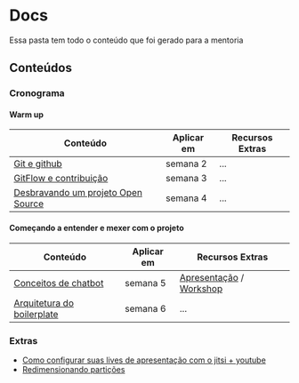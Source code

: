 # Docs

Essa pasta tem todo o conteúdo que foi gerado para a mentoria

## Conteúdos

### Cronograma

#### Warm up
| Conteúdo               | Aplicar em | Recursos Extras |
| ---------------------- | ---------- | --------------- |
| [Git e github](https://github.com/BOSS-BigOpenSourceSister/BigSister/blob/organizar-diretorios/docs/Git.md) | semana 2 | ... |
| [GitFlow e contribuição](https://github.com/BOSS-BigOpenSourceSister/BigSister/blob/organizar-diretorios/docs/Git.md) | semana 3| ... |
| [Desbravando um projeto Open Source](link.com) | semana 4 | ... |

#### Começando a entender e mexer com o projeto
| Conteúdo               | Aplicar em | Recursos Extras |
| ---------------------- | ---------- | --------------- |
| [Conceitos de chatbot](https://github.com/BOSS-BigOpenSourceSister/BigSister/blob/organizar-diretorios/docs/conceitos-chatbot.md) | semana 5 | [Apresentação](https://youtu.be/tWzYGBh5Azs) / [Workshop](https://youtu.be/_Zx2j29j45g) |
| [Arquitetura do boilerplate](link.com) | semana 6 | ... |

### Extras
- [Como configurar suas lives de apresentação com o jitsi + youtube](https://github.com/BOSS-BigOpenSourceSister/BigSister/blob/organizar-diretorios/docs/ConfigLive.md)
- [Redimensionando partições](https://github.com/BOSS-BigOpenSourceSister/BigSister/blob/organizar-diretorios/docs/Redimensionando%20parti%C3%A7%C3%B5es.md)

